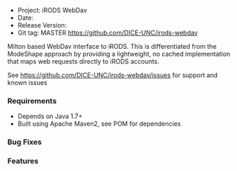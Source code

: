 * Project: iRODS WebDav
* Date: 
* Release Version: 
* Git tag: MASTER
https://github.com/DICE-UNC/irods-webdav

Milton based WebDav interface to iRODS.  This is differentiated from the ModeShape approach by providing a lightweight, no cached implementation that maps web requests directly to iRODS accounts.

See https://github.com/DICE-UNC/irods-webdav/issues for support and known issues


### Requirements

* Depends on Java 1.7+
* Built using Apache Maven2, see POM for dependencies


### Bug Fixes

### Features

